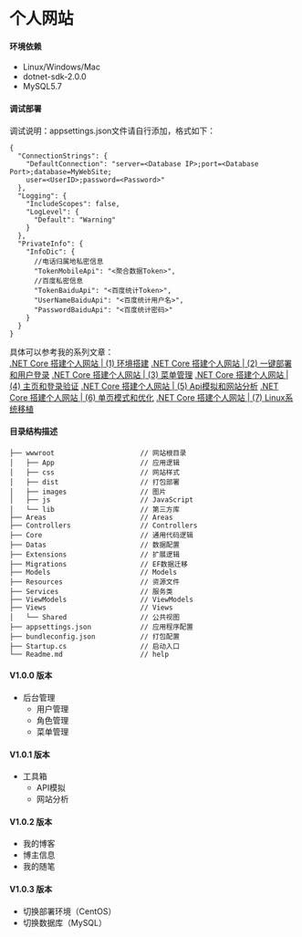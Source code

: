 个人网站
===========================

#### 环境依赖
- Linux/Windows/Mac  
- dotnet-sdk-2.0.0  
- MySQL5.7

#### 调试部署
调试说明：appsettings.json文件请自行添加，格式如下：
```
{
  "ConnectionStrings": {
    "DefaultConnection": "server=<Database IP>;port=<Database Port>;database=MyWebSite;
    user=<UserID>;password=<Password>"
  },
  "Logging": {
    "IncludeScopes": false,
    "LogLevel": {
      "Default": "Warning"
    }
  },
  "PrivateInfo": {
    "InfoDic": {
      //电话归属地私密信息
      "TokenMobileApi": "<聚合数据Token>",
      //百度私密信息
      "TokenBaiduApi": "<百度统计Token>",
      "UserNameBaiduApi": "<百度统计用户名>",
      "PasswordBaiduApi": "<百度统计密码>"
    }
  }
}
```
具体可以参考我的系列文章：  
[.NET Core 搭建个人网站 | (1) 环境搭建](https://blog.lancel0t.cn/posts/mywebsite/MyWebSite01/ ".NET Core 搭建个人网站系列")
[.NET Core 搭建个人网站 | (2) 一键部署和用户登录](https://blog.lancel0t.cn/posts/mywebsite/MyWebSite02/ ".NET Core 搭建个人网站系列")
[.NET Core 搭建个人网站 | (3) 菜单管理](https://blog.lancel0t.cn/posts/mywebsite/MyWebSite03/ ".NET Core 搭建个人网站系列")
[.NET Core 搭建个人网站 | (4) 主页和登录验证](https://blog.lancel0t.cn/posts/mywebsite/MyWebSite04/ ".NET Core 搭建个人网站系列")
[.NET Core 搭建个人网站 | (5) Api模拟和网站分析](https://blog.lancel0t.cn/posts/mywebsite/MyWebSite05/ ".NET Core 搭建个人网站系列")
[.NET Core 搭建个人网站 | (6) 单页模式和优化](https://blog.lancel0t.cn/posts/mywebsite/MyWebSite06/ ".NET Core 搭建个人网站系列")
[.NET Core 搭建个人网站 | (7) Linux系统移植](https://blog.lancel0t.cn/posts/mywebsite/MyWebSite07/ ".NET Core 搭建个人网站系列")

#### 目录结构描述
```
├── wwwroot                     // 网站根目录
│   ├── App                     // 应用逻辑
│   ├── css                     // 网站样式
│   ├── dist                    // 打包部署
│   ├── images                  // 图片
│   ├── js                      // JavaScript
│   └── lib                     // 第三方库
├── Areas                       // Areas
├── Controllers                 // Controllers
├── Core                        // 通用代码逻辑
├── Datas                       // 数据配置
├── Extensions                  // 扩展逻辑
├── Migrations                  // EF数据迁移
├── Models                      // Models
├── Resources                   // 资源文件
├── Services                    // 服务类
├── ViewModels                  // ViewModels
├── Views                       // Views
│   └── Shared                  // 公共视图
├── appsettings.json            // 应用程序配置
├── bundleconfig.json           // 打包配置
├── Startup.cs                  // 启动入口
└── Readme.md                   // help
```
#### V1.0.0 版本
- 后台管理
  - 用户管理
  - 角色管理
  - 菜单管理
#### V1.0.1 版本
- 工具箱 
  - API模拟
  - 网站分析
#### V1.0.2 版本
- 我的博客
- 博主信息
- 我的随笔
#### V1.0.3 版本
- 切换部署环境（CentOS）
- 切换数据库（MySQL）

